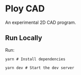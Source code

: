 # Ploy CAD

An experimental 2D CAD program.

## Run Locally

Run:

```
yarn # Install dependencies

yarn dev # Start the dev server
```
